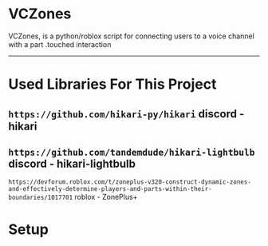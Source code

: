 # VCZones
VCZones, is a python/roblox script for connecting users to a voice channel with a part .touched interaction

-----------------------------------------------------------------------------------------------------
# Used Libraries For This Project

`https://github.com/hikari-py/hikari` discord - hikari
-
`https://github.com/tandemdude/hikari-lightbulb` discord - hikari-lightbulb 
-
`https://devforum.roblox.com/t/zoneplus-v320-construct-dynamic-zones-and-effectively-determine-players-and-parts-within-their-boundaries/1017701` roblox  - ZonePlus+

# Setup
